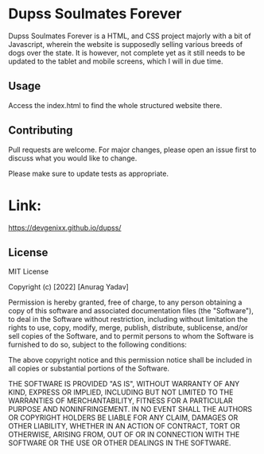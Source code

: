 # Dupss Soulmates Forever

Dupss Soulmates Forever is a HTML, and CSS project majorly with a bit of Javascript, wherein the website is supposedly selling various breeds of dogs over the state. It is however, not complete yet as it still needs to be updated to the tablet and mobile screens, which I will in due time.


## Usage

Access the index.html to find the whole structured website there.

## Contributing
Pull requests are welcome. For major changes, please open an issue first to discuss what you would like to change.

Please make sure to update tests as appropriate.

# Link:
https://devgenixx.github.io/dupss/


## License
MIT License

Copyright (c) [2022] [Anurag Yadav]

Permission is hereby granted, free of charge, to any person obtaining a copy
of this software and associated documentation files (the "Software"), to deal
in the Software without restriction, including without limitation the rights
to use, copy, modify, merge, publish, distribute, sublicense, and/or sell
copies of the Software, and to permit persons to whom the Software is
furnished to do so, subject to the following conditions:

The above copyright notice and this permission notice shall be included in all
copies or substantial portions of the Software.

THE SOFTWARE IS PROVIDED "AS IS", WITHOUT WARRANTY OF ANY KIND, EXPRESS OR
IMPLIED, INCLUDING BUT NOT LIMITED TO THE WARRANTIES OF MERCHANTABILITY,
FITNESS FOR A PARTICULAR PURPOSE AND NONINFRINGEMENT. IN NO EVENT SHALL THE
AUTHORS OR COPYRIGHT HOLDERS BE LIABLE FOR ANY CLAIM, DAMAGES OR OTHER
LIABILITY, WHETHER IN AN ACTION OF CONTRACT, TORT OR OTHERWISE, ARISING FROM,
OUT OF OR IN CONNECTION WITH THE SOFTWARE OR THE USE OR OTHER DEALINGS IN THE
SOFTWARE.
